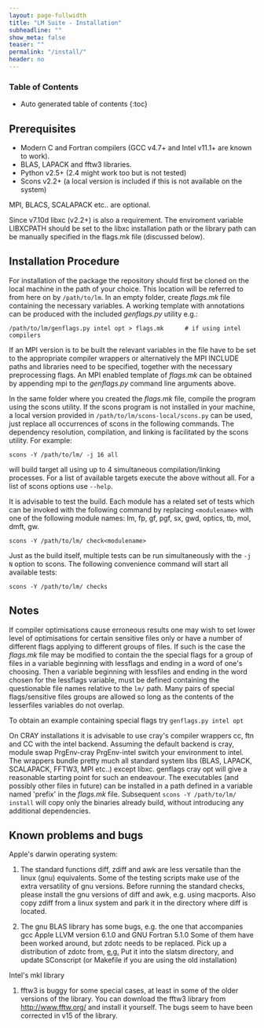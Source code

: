 ```yaml
---
layout: page-fullwidth
title: "LM Suite - Installation"
subheadline: ""
show_meta: false
teaser: ""
permalink: "/install/"
header: no
---
```


### Table of Contents
*  Auto generated table of contents
{:toc}

## Prerequisites

+ Modern C and Fortran compilers (GCC v4.7+ and Intel v11.1+ are known to work).
+ BLAS, LAPACK and fftw3 libraries.
+ Python v2.5+ (2.4 might work too but is not tested)
+ Scons v2.2+ (a local version is included if this is not available on the system)

MPI, BLACS, SCALAPACK etc.. are optional.

Since v7.10d libxc (v2.2+) is also a requirement. The enviroment variable LIBXCPATH should be set to the libxc installation path or the library path can be manually specified in the flags.mk file (discussed below).

## Installation Procedure

For installation of the package the repository should first be cloned on the local machine in the path of your choice. This location will be referred to from here on by `/path/to/lm`. In an empty folder, create *flags.mk* file containing the necessary variables. A working template with annotations can be produced with the included *genflags.py* utility e.g.:

`/path/to/lm/genflags.py intel opt > flags.mk      # if using intel compilers`

If an MPI version is to be built the relevant variables in the file have to be set to the appropriate compiler wrappers or alternatively the MPI INCLUDE paths and libraries need to be specified, together with the necessary preprocessing flags. An MPI enabled template of *flags.mk* can be obtained by appending mpi to the *genflags.py* command line arguments above.

In the same folder where you created the *flags.mk* file, compile the program using the scons utility. If the scons program is not installed in your machine, a local version provided in `/path/to/lm/scons-local/scons.py` can be used, just replace all occurrences of scons in the following commands. The dependency resolution, compilation, and linking is facilitated by the scons utility. For example:

`scons -Y /path/to/lm/ -j 16 all`

will build target all using up to 4 simultaneous compilation/linking processes. For a list of available targets execute the above without all. For a list of scons options use `--help`.

It is advisable to test the build. Each module has a related set of tests which can be invoked with the following command by replacing `<modulename>` with one of the following  module names: lm, fp, gf, pgf, sx, gwd, optics, tb, mol, dmft, gw.

`scons -Y /path/to/lm/ check<modulename>`

Just as the build itself, multiple tests can be run simultaneously with the `-j N` option to scons. The following convenience command will start all available tests:

`scons -Y /path/to/lm/ checks`

## Notes

If compiler optimisations cause erroneous results one may wish to set lower level of optimisations for certain sensitive files only or have a number of different flags applying to different groups of files. If such is the case the *flags.mk* file may be modified to contain the the special flags for a group of files in a variable beginning with lessflags and ending in a word of one's choosing. Then a variable beginning with lessfiles and ending in the word chosen for the lessflags variable, must be defined containing the questionable file names relative to the `lm/` path. Many pairs of special flags/sensitive files groups are allowed so long as the contents of the lesserfiles variables do not overlap.

To obtain an example containing special flags try `genflags.py intel opt`

On CRAY installations it is advisable to use cray's compiler wrappers cc, ftn and CC with the intel backend. Assuming the default backend is cray, module swap PrgEnv-cray PrgEnv-intel switch your environment to intel. The wrappers bundle pretty much all standard system libs (BLAS, LAPACK, SCALAPACK, FFTW3, MPI etc..) except libxc. genflags cray opt will give a reasonable starting point for such an endeavour.
The executables (and possibly other files in future) can be installed in a path defined in a variable named 'prefix' in the *flags.mk* file. Subsequent `scons -Y /path/to/lm/ install` will copy only the binaries already build, without introducing any additional dependencies.

## Known problems and bugs

Apple's darwin operating system:

1. The standard functions diff, zdiff and awk are less versatile than the linux (gnu) equivalents. Some of the testing scripts make use of the extra versatility of gnu versions. Before running the standard checks, please install the gnu versions of diff and awk, e.g. using macports. Also copy zdiff from a linux system and park it in the directory where diff is located.

2. The gnu BLAS library has some bugs, e.g. the one that accompanies gcc Apple LLVM version 6.1.0 and GNU Fortran 5.1.0 Some of them have been worked around, but zdotc needs to be replaced. Pick up a distribution of zdotc from, [e.g.](http://www.netlib.org/lapack/explore-html/d6/db8/zdotc_8f_source.html) Put it into the slatsm directory, and update SConscript (or Makefile if you are using the old installation)

Intel's mkl library

1. fftw3 is buggy for some special cases, at least in some of the older versions of the library. You can download the fftw3 library from http://www.fftw.org/ and install it yourself. The bugs seem to have been corrected in v15 of the library.